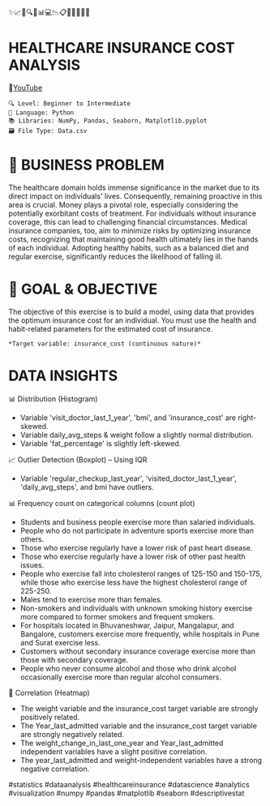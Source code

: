 ✨📈🏥🔍🧬📊💻📉📋🔥👩‍⚕️👨‍⚕️

# HEALTHCARE INSURANCE COST ANALYSIS
🔗[YouTube](https://www.youtube.com/@nishaarul13)

	🔍 Level: Beginner to Intermediate
	🐍 Language: Python
	📚 Libraries: NumPy, Pandas, Seaborn, Matplotlib.pyplot
	🗃️ File Type: Data.csv

# 🏥 BUSINESS PROBLEM
The healthcare domain holds immense significance in the market due to its direct impact on individuals' lives. Consequently, remaining proactive in this area is crucial. Money plays a pivotal role, especially considering the potentially exorbitant costs of treatment. For individuals without insurance coverage, this can lead to challenging financial circumstances. Medical insurance companies, too, aim to minimize risks by optimizing insurance costs, recognizing that maintaining good health ultimately lies in the hands of each individual. Adopting healthy habits, such as a balanced diet and regular exercise, significantly reduces the likelihood of falling ill.

# 🎯 GOAL & OBJECTIVE
The objective of this exercise is to build a model, using data that provides the optimum insurance cost for an individual. You must use the health and habit-related parameters for the estimated cost of insurance.

	*Target variable: insurance_cost (continuous nature)*

# DATA INSIGHTS

📊 Distribution (Histogram)

* Variable 'visit_doctor_last_1_year', 'bmi', and 'insurance_cost' are right-skewed.
* Variable daily_avg_steps & weight follow a slightly normal distribution.
* Variable 'fat_percentage' is slightly left-skewed.

📈 Outlier Detection (Boxplot) – Using IQR

* Variable 'regular_checkup_last_year', 'visited_doctor_last_1_year', 'daily_avg_steps', and bmi have outliers.
  
📊 Frequency count on categorical columns (count plot)

* Students and business people exercise more than salaried individuals.
* People who do not participate in adventure sports exercise more than others.
* Those who exercise regularly have a lower risk of past heart disease.
* Those who exercise regularly have a lower risk of other past health issues.
* People who exercise fall into cholesterol ranges of 125-150 and 150-175, while those who exercise less have the highest cholesterol range of 225-250.
* Males tend to exercise more than females.
* Non-smokers and individuals with unknown smoking history exercise more compared to former smokers and frequent smokers.
* For hospitals located in Bhuvaneshwar, Jaipur, Mangalapur, and Bangalore, customers exercise more frequently, while hospitals in Pune and Surat exercise less.
* Customers without secondary insurance coverage exercise more than those with secondary coverage.
* People who never consume alcohol and those who drink alcohol occasionally exercise more than regular alcohol consumers.

🔗 Correlation (Heatmap)

* The weight variable and the insurance_cost target variable are strongly positively related.
* The Year_last_admitted variable and the insurance_cost target variable are strongly negatively related.
* The weight_change_in_last_one_year and Year_last_admitted independent variables have a slight positive correlation.
* The year_last_admitted and weight-independent variables have a strong negative correlation.


#statistics #dataanalysis #healthcareinsurance #datascience #analytics #visualization #numpy #pandas #matplotlib #seaborn #descriptivestat

